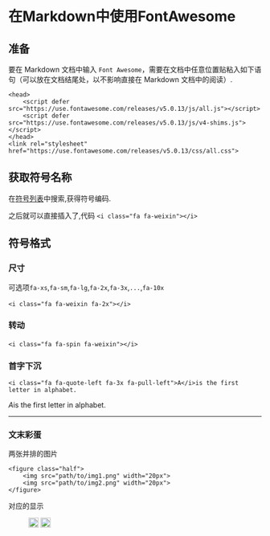 # 在Markdown中使用FontAwesome

## 准备
要在 Markdown 文档中输入 `Font Awesome`，需要在文档中任意位置贴粘入如下语句（可以放在文档结尾处，以不影响直接在 Markdown 文档中的阅读）.

```
<head> 
    <script defer src="https://use.fontawesome.com/releases/v5.0.13/js/all.js"></script> 
    <script defer src="https://use.fontawesome.com/releases/v5.0.13/js/v4-shims.js"></script> 
</head> 
<link rel="stylesheet" href="https://use.fontawesome.com/releases/v5.0.13/css/all.css">
```

## 获取符号名称
在[符号列表](https://fontawesome.com/icons?d=gallery&m=free)中搜索,获得符号编码.


之后就可以直接插入了,代码
`<i class="fa fa-weixin"></i>`<i class="fa fa-arrow-circle-right"></i>&nbsp;&nbsp;<i class="fa fa-weixin"></i>

## 符号格式

### 尺寸
可选项`fa-xs`,`fa-sm`,`fa-lg`,`fa-2x`,`fa-3x`,`...`,`fa-10x`

`<i class="fa fa-weixin fa-2x"></i>` <i class="fa fa-arrow-circle-right"></i>&nbsp;&nbsp;<i class="fa fa-weixin fa-2x"></i>

### 转动

`<i class="fa fa-spin fa-weixin"></i>`<i class="fa fa-arrow-circle-right"></i>&nbsp;&nbsp;<i class="fa fa-spin fa-weixin"></i>


### 首字下沉

`<i class="fa fa-quote-left fa-3x fa-pull-left">A</i>is the first letter in alphabet.`

<i class="fa fa-arrow-circle-down"></i>

<i class="fa fa-quote-left fa-3x fa-pull-left">A</i>is the first letter in alphabet.






---
### 文末彩蛋
两张并排的图片
```
<figure class="half">
    <img src="path/to/img1.png" width="20px">
    <img src="path/to/img2.png" width="20px">
</figure>
```
对应的显示
<figure class="half">
    <img src="https://charleechan.github.io/MyWiki/img/logo.png" width="20px">
    <img src="https://charleechan.github.io/MyWiki/img/logo.png" width="20px">
</figure>
